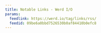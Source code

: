 ```yaml
---
title: Notable Links - Werd I/O
params:
  feedlink: https://werd.io/tag/links/rss/
  feedid: 09be6a0bbd7526530b0af84410b0efc8
---
```

